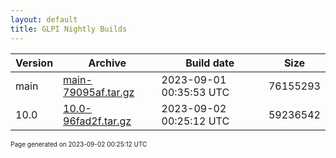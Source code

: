 ```yaml
---
layout: default
title: GLPI Nightly Builds
---
```


Version|Archive|Build date|Size
---|---|---|---
main|[main-79095af.tar.gz](main-79095af.tar.gz)|2023-09-01 00:35:53 UTC|76155293
10.0|[10.0-96fad2f.tar.gz](10.0-96fad2f.tar.gz)|2023-09-02 00:25:12 UTC|59236542

<font size="1">Page generated on 2023-09-02 00:25:12 UTC</font>
